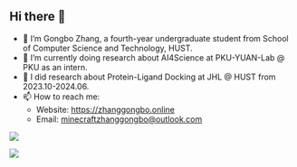 ## Hi there 👋

- 🔭 I’m Gongbo Zhang, a fourth-year undergraduate student from School of Computer Science and Technology, HUST.
- 🌱 I’m currently doing research about AI4Science at PKU-YUAN-Lab @ PKU as an intern.
- 🙌 I did research about Protein-Ligand Docking at JHL @ HUST from 2023.10-2024.06.
- 📫 How to reach me:
  - Website: https://zhanggongbo.online
  - Email: minecraftzhanggongbo@outlook.com

![](https://github-readme-stats.vercel.app/api?username=Nobody-Zhang&count_private=true&show_icons=true&theme=transparent)

[![](https://github-readme-stats.vercel.app/api/top-langs/?username=Nobody-Zhang&layout=compact&hide=javascript,html,c,css,scss,typescript,xml)](https://github.com/anuraghazra/github-readme-stats)
